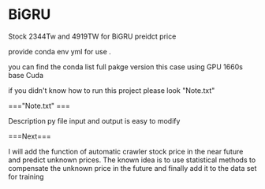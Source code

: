 # BiGRU
Stock 2344Tw and 4919TW for BiGRU preidct price

provide conda env yml for use .

you can find the conda list full pakge version this case using GPU 1660s base Cuda

if you didn't know how to run this project please look "Note.txt" 


==="Note.txt" ===


Description py file input and output is easy to modify


===Next===

 I will add the function of automatic crawler stock price in the near future and predict unknown prices.
 The known idea is to use statistical methods to compensate the unknown price in the future and finally add it to the data set for training

